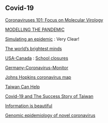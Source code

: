 Covid-19
-

[Coronaviruses 101: Focus on Molecular Virology](https://www.youtube.com/watch?v=8_bOhZd6ieM&feature=youtu.be)

[MODELLING THE PANDEMIC](https://epcced.github.io/ramp/)

[Simulating an epidemic](https://www.youtube.com/watch?v=gxAaO2rsdIs) : Very Clear!

[The world’s brightest minds](https://www.codevscovid19.org/)

[USA-Canada](https://coronavirus.1point3acres.com/#stat) : [School closures](https://coronavirus.1point3acres.com/en/school)

[Germany-Coronavirus-Monitor](https://interaktiv.morgenpost.de/corona-virus-karte-infektionen-deutschland-weltweit/)

[Johns Hopkins coronavirus map](https://gisanddata.maps.arcgis.com/apps/opsdashboard/index.html#/bda7594740fd40299423467b48e9ecf6)

[Taiwan Can Help](https://www.facebook.com/mofa.gov.tw/posts/775854092939235?__tn__=K-R)

[Covid-19 and The Success Story of Taiwan](https://www.eetimes.com/covid-19-and-the-success-story-of-taiwan/)

[Information is beautiful](https://informationisbeautiful.net/visualizations/covid-19-coronavirus-infographic-datapack/)

[Genomic epidemiology of novel coronavirus](https://nextstrain.org/ncov?fbclid=IwAR2a57kLD22fW2HD96uJXCxCmjAjdfurjduHIrM-SDO2At7w-OH7iUFdzbE&p=full)

